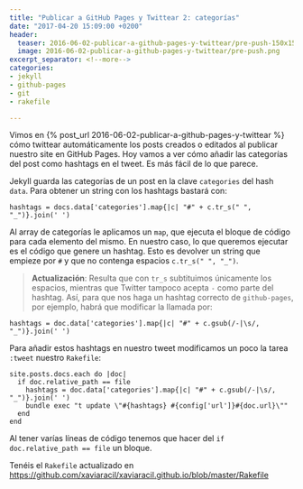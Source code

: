```yaml
---
title: "Publicar a GitHub Pages y Twittear 2: categorías"
date: "2017-04-20 15:09:00 +0200"
header:
  teaser: 2016-06-02-publicar-a-github-pages-y-twittear/pre-push-150x150.png
  image: 2016-06-02-publicar-a-github-pages-y-twittear/pre-push.png
excerpt_separator: <!--more-->
categories:
- jekyll
- github-pages
- git
- rakefile

---
```


Vimos en {% post_url 2016-06-02-publicar-a-github-pages-y-twittear %} cómo twittear automáticamente los posts creados o editados al publicar nuestro site en GitHub Pages. Hoy vamos a ver cómo añadir las categorías del post como hashtags en el tweet. Es más fácil de lo que parece.

<!--more-->

Jekyll guarda las categorías de un post en la clave `categories` del hash `data`. Para obtener un string con los hashtags bastará con:

    hashtags = docs.data['categories'].map{|c| "#" + c.tr_s(" ", "_")}.join(' ')

Al array de categorías le aplicamos un `map`, que ejecuta el bloque de código para cada elemento del mismo. En nuestro caso, lo que queremos ejecutar es el código que genere un hashtag. Esto es devolver un string que empieze por `#` y que no contenga espacios `c.tr_s(" ", "_")`.

> **Actualización**: Resulta que con `tr_s` subtituimos únicamente los espacios, mientras que Twitter tampoco acepta `-` como parte del hashtag. Así, para que nos haga un hashtag correcto de `github-pages`, por ejemplo, habrá que modificar la llamada por:

    hashtags = doc.data['categories'].map{|c| "#" + c.gsub(/-|\s/, "_")}.join(' ')


Para añadir estos hashtags en nuestro tweet modificamos un poco la tarea `:tweet` nuestro `Rakefile`:

    site.posts.docs.each do |doc|
      if doc.relative_path == file
        hashtags = doc.data['categories'].map{|c| "#" + c.gsub(/-|\s/, "_")}.join(' ')
        bundle exec "t update \"#{hashtags} #{config['url']}#{doc.url}\""
      end
    end

Al tener varías líneas de código tenemos que hacer del `if doc.relative_path == file` un bloque.

Tenéis el `Rakefile` actualizado en <https://github.com/xaviaracil/xaviaracil.github.io/blob/master/Rakefile>
